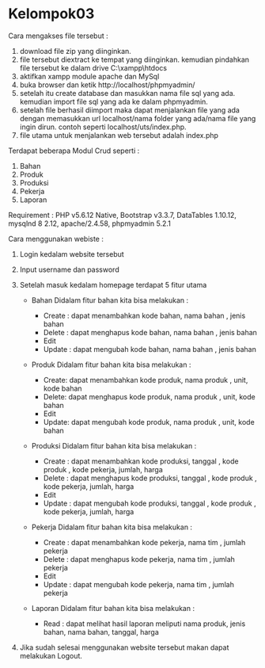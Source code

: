 # Kelompok03

Cara mengakses file tersebut :
1. download file zip yang diinginkan. 
2. file tersebut diextract ke tempat yang diinginkan. kemudian pindahkan file tersebut ke dalam  drive C:\xampp\htdocs
3. aktifkan xampp module apache dan MySql
4. buka browser dan ketik http://localhost/phpmyadmin/
5. setelah itu create database dan masukkan nama file sql yang ada. kemudian import file sql yang ada ke dalam phpmyadmin.
6. setelah file berhasil diimport maka dapat menjalankan file yang ada dengan memasukkan url localhost/nama folder yang ada/nama file yang ingin dirun. contoh seperti localhost/uts/index.php.
7. file utama untuk menjalankan web tersebut adalah index.php

Terdapat beberapa Modul Crud seperti :
1. Bahan
2. Produk
3. Produksi
4. Pekerja
5. Laporan

Requirement :
PHP v5.6.12 Native, Bootstrap v3.3.7, DataTables 1.10.12, mysqlnd 8 2.12, apache/2.4.58, phpmyadmin 5.2.1

Cara menggunakan webiste :
1. Login kedalam website tersebut
2. Input username dan password
3. Setelah masuk kedalam homepage terdapat 5 fitur utama
   - Bahan
     Didalam fitur bahan kita bisa melakukan :
     * Create : dapat menambahkan kode bahan, nama bahan , jenis bahan
     * Delete : dapat menghapus kode bahan, nama bahan , jenis bahan
     * Edit
     * Update : dapat mengubah kode bahan, nama bahan , jenis bahan
       
   - Produk
     Didalam fitur bahan kita bisa melakukan :
     * Create: dapat menambahkan kode produk, nama produk , unit, kode bahan
     * Delete: dapat menghapus kode produk, nama produk , unit, kode bahan
     * Edit
     * Update: dapat mengubah kode produk, nama produk , unit, kode bahan
       
   - Produksi
     Didalam fitur bahan kita bisa melakukan :
     * Create : dapat menambahkan kode produksi, tanggal , kode produk , kode pekerja, jumlah, harga
     * Delete : dapat menghapus kode produksi, tanggal , kode produk , kode pekerja, jumlah, harga
     * Edit
     * Update : dapat mengubah kode produksi, tanggal , kode produk , kode pekerja, jumlah, harga
       
   - Pekerja
     Didalam fitur bahan kita bisa melakukan :
     * Create : dapat menambahkan kode pekerja, nama tim , jumlah pekerja
     * Delete : dapat menghapus kode pekerja, nama tim , jumlah pekerja
     * Edit
     * Update : dapat mengubah kode pekerja, nama tim , jumlah pekerja
       
   - Laporan
     Didalam fitur bahan kita bisa melakukan :
     * Read : dapat melihat hasil laporan meliputi nama produk, jenis bahan, nama bahan, tanggal, harga
       
4. Jika sudah selesai menggunakan website tersebut makan dapat melakukan Logout.
